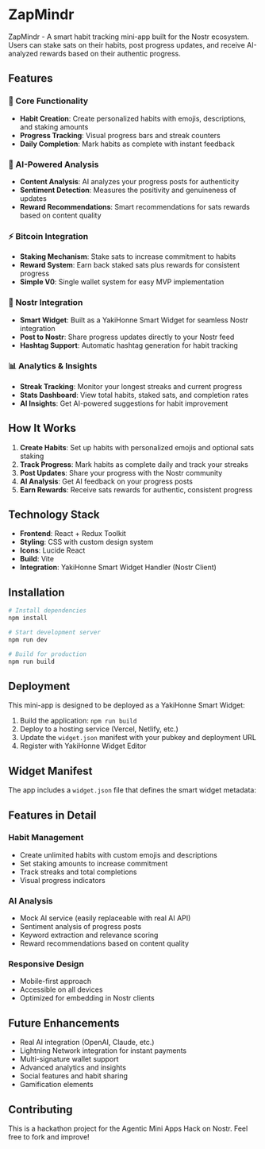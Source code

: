 # ZapMindr

ZapMindr - A smart habit tracking mini-app built for the Nostr ecosystem. Users can stake sats on their habits, post progress updates, and receive AI-analyzed rewards based on their authentic progress.

## Features

### 🎯 Core Functionality

- **Habit Creation**: Create personalized habits with emojis, descriptions, and staking amounts
- **Progress Tracking**: Visual progress bars and streak counters
- **Daily Completion**: Mark habits as complete with instant feedback

### 🤖 AI-Powered Analysis

- **Content Analysis**: AI analyzes your progress posts for authenticity
- **Sentiment Detection**: Measures the positivity and genuineness of updates
- **Reward Recommendations**: Smart recommendations for sats rewards based on content quality

### ⚡ Bitcoin Integration

- **Staking Mechanism**: Stake sats to increase commitment to habits
- **Reward System**: Earn back staked sats plus rewards for consistent progress
- **Simple V0**: Single wallet system for easy MVP implementation

### 📱 Nostr Integration

- **Smart Widget**: Built as a YakiHonne Smart Widget for seamless Nostr integration
- **Post to Nostr**: Share progress updates directly to your Nostr feed
- **Hashtag Support**: Automatic hashtag generation for habit tracking

### 📊 Analytics & Insights

- **Streak Tracking**: Monitor your longest streaks and current progress
- **Stats Dashboard**: View total habits, staked sats, and completion rates
- **AI Insights**: Get AI-powered suggestions for habit improvement

## How It Works

1. **Create Habits**: Set up habits with personalized emojis and optional sats staking
2. **Track Progress**: Mark habits as complete daily and track your streaks
3. **Post Updates**: Share your progress with the Nostr community
4. **AI Analysis**: Get AI feedback on your progress posts
5. **Earn Rewards**: Receive sats rewards for authentic, consistent progress

## Technology Stack

- **Frontend**: React + Redux Toolkit
- **Styling**: CSS with custom design system
- **Icons**: Lucide React
- **Build**: Vite
- **Integration**: YakiHonne Smart Widget Handler (Nostr Client)

## Installation

```bash
# Install dependencies
npm install

# Start development server
npm run dev

# Build for production
npm run build
```

## Deployment

This mini-app is designed to be deployed as a YakiHonne Smart Widget:

1. Build the application: `npm run build`
2. Deploy to a hosting service (Vercel, Netlify, etc.)
3. Update the `widget.json` manifest with your pubkey and deployment URL
4. Register with YakiHonne Widget Editor

## Widget Manifest

The app includes a `widget.json` file that defines the smart widget metadata:

## Features in Detail

### Habit Management

- Create unlimited habits with custom emojis and descriptions
- Set staking amounts to increase commitment
- Track streaks and total completions
- Visual progress indicators

### AI Analysis

- Mock AI service (easily replaceable with real AI API)
- Sentiment analysis of progress posts
- Keyword extraction and relevance scoring
- Reward recommendations based on content quality

### Responsive Design

- Mobile-first approach
- Accessible on all devices
- Optimized for embedding in Nostr clients

## Future Enhancements

- Real AI integration (OpenAI, Claude, etc.)
- Lightning Network integration for instant payments
- Multi-signature wallet support
- Advanced analytics and insights
- Social features and habit sharing
- Gamification elements

## Contributing

This is a hackathon project for the Agentic Mini Apps Hack on Nostr. Feel free to fork and improve!
